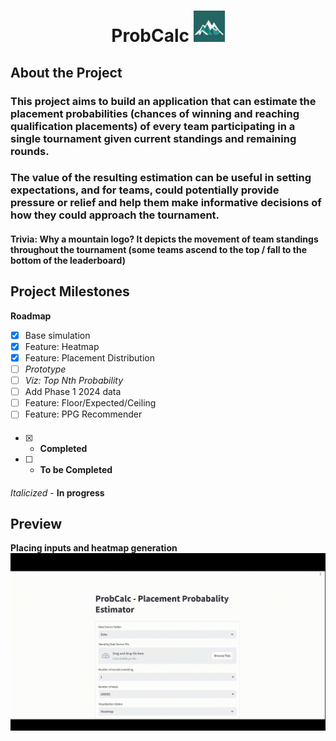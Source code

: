 # <p style="text-align: center;">ProbCalc <img src="https://github.com/ggako/probCalc/blob/main/images/mountain_icon.png?raw=true" width="50" height="50"> </p> 
## About the Project
### This project aims to build an application that can estimate the placement probabilities (chances of winning and reaching qualification placements) of every team participating in a single tournament given current standings and remaining rounds. 

### The value of the resulting estimation can be useful in setting expectations, and for teams, could potentially provide pressure or relief and help them make informative decisions of how they could approach the tournament.

#### Trivia: Why a mountain logo? It depicts the movement of team standings throughout the tournament (some teams ascend to the top / fall to the bottom of the leaderboard)


## Project Milestones
**Roadmap**
- [x] Base simulation
- [x] Feature: Heatmap
- [x] Feature: Placement Distribution
- [ ] *Prototype* 
- [ ] *Viz: Top Nth Probability*
- [ ] Add Phase 1 2024 data
- [ ] Feature: Floor/Expected/Ceiling
- [ ] Feature: PPG Recommender

####
- [x] - **Completed**
- [ ] - **To be Completed**
####
*Italicized* - **In progress**

## Preview
**Placing inputs and heatmap generation**
![Alt Text](https://github.com/ggako/probCalc/blob/main/images/demo.gif?raw=true)




